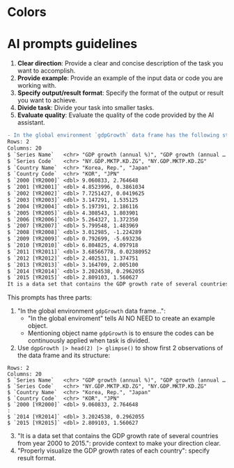 # Colors

# AI prompts guidelines


  1. **Clear direction**: Provide a clear and concise description of the task you want to accomplish.
  2. **Provide example**: Provide an example of the input data or code you are working with.  
  3. **Specify output/result format**: Specify the format of the output or result you want to achieve.
  4. **Divide task**: Divide your task into smaller tasks.
  5. **Evaluate quality**: Evaluate the quality of the code provided by the AI assistant.



```diff
- In the global environment `gdpGrowth` data frame has the following structure:
Rows: 2
Columns: 20
$ `Series Name`   <chr> "GDP growth (annual %)", "GDP growth (annual …
$ `Series Code`   <chr> "NY.GDP.MKTP.KD.ZG", "NY.GDP.MKTP.KD.ZG"
$ `Country Name`  <chr> "Korea, Rep.", "Japan"
$ `Country Code`  <chr> "KOR", "JPN"
$ `2000 [YR2000]` <dbl> 9.060833, 2.764648
$ `2001 [YR2001]` <dbl> 4.8523996, 0.3861034
$ `2002 [YR2002]` <dbl> 7.7251427, 0.0419625
$ `2003 [YR2003]` <dbl> 3.147291, 1.535125
$ `2004 [YR2004]` <dbl> 5.197391, 2.186116
$ `2005 [YR2005]` <dbl> 4.308543, 1.803901
$ `2006 [YR2006]` <dbl> 5.264327, 1.372350
$ `2007 [YR2007]` <dbl> 5.799548, 1.483969
$ `2008 [YR2008]` <dbl> 3.012985, -1.224289
$ `2009 [YR2009]` <dbl> 0.792699, -5.693236
$ `2010 [YR2010]` <dbl> 6.804825, 4.097918
$ `2011 [YR2011]` <dbl> 3.68566778, 0.02380952
$ `2012 [YR2012]` <dbl> 2.402531, 1.374751
$ `2013 [YR2013]` <dbl> 3.164709, 2.005100
$ `2014 [YR2014]` <dbl> 3.2024538, 0.2962055
$ `2015 [YR2015]` <dbl> 2.809103, 1.560627
It is a data set that contains the GDP growth rate of several countries from year 2000 to 2015. Properly visualize the GDP growth rates of each country
```

This prompts has three parts:

  1. "In the global environment `gdpGrowth` data frame...": 
     - "In the global enviroment" tells AI NO NEED to create an example object.  
     -  Mentioning object name `gdpGrowth` is to ensure the codes can be continuously applied when task is divided.  
  2. Use `dgpGrowth |> head(2) |> glimpse()` to show first 2 observations of the data frame and its structure: 
```
Rows: 2
Columns: 20
$ `Series Name`   <chr> "GDP growth (annual %)", "GDP growth (annual …
$ `Series Code`   <chr> "NY.GDP.MKTP.KD.ZG", "NY.GDP.MKTP.KD.ZG"
$ `Country Name`  <chr> "Korea, Rep.", "Japan"
$ `Country Code`  <chr> "KOR", "JPN"
$ `2000 [YR2000]` <dbl> 9.060833, 2.764648
:
$ `2014 [YR2014]` <dbl> 3.2024538, 0.2962055
$ `2015 [YR2015]` <dbl> 2.809103, 1.560627
```  
  3. "It is a data set that contains the GDP growth rate of several countries from year 2000 to 2015.": provide context to make your direction clear.   
  4. "Properly visualize the GDP growth rates of each country": specify result format.  